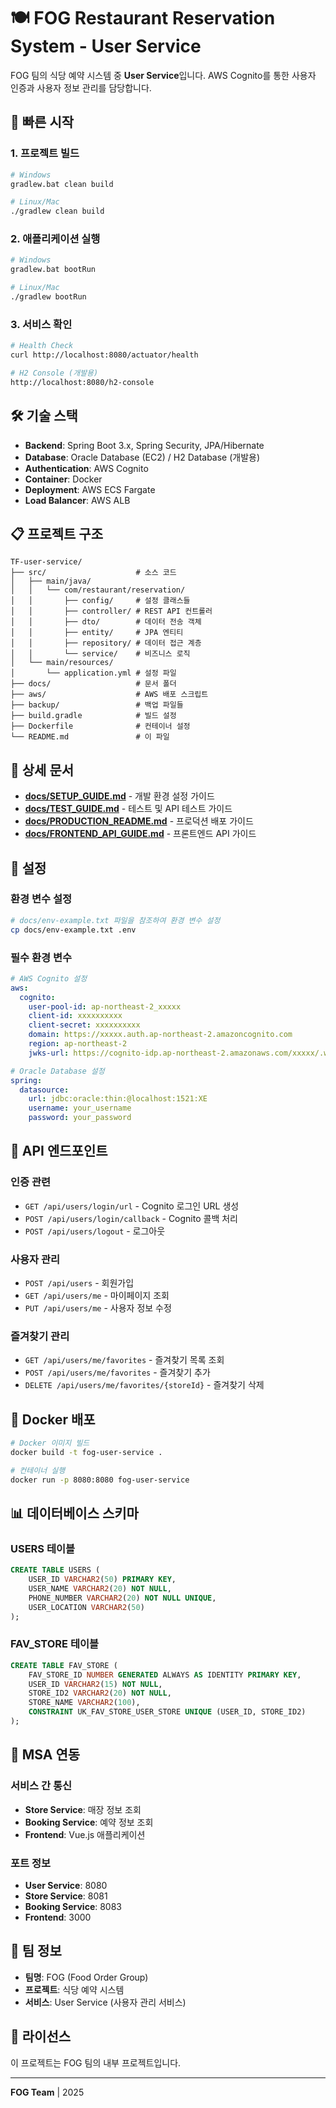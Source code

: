 # 🍽️ **FOG Restaurant Reservation System - User Service**

FOG 팀의 식당 예약 시스템 중 **User Service**입니다. AWS Cognito를 통한 사용자 인증과 사용자 정보 관리를 담당합니다.

## 🚀 **빠른 시작**

### **1. 프로젝트 빌드**
```bash
# Windows
gradlew.bat clean build

# Linux/Mac
./gradlew clean build
```

### **2. 애플리케이션 실행**
```bash
# Windows
gradlew.bat bootRun

# Linux/Mac
./gradlew bootRun
```

### **3. 서비스 확인**
```bash
# Health Check
curl http://localhost:8080/actuator/health

# H2 Console (개발용)
http://localhost:8080/h2-console
```

## 🛠️ **기술 스택**

- **Backend**: Spring Boot 3.x, Spring Security, JPA/Hibernate
- **Database**: Oracle Database (EC2) / H2 Database (개발용)
- **Authentication**: AWS Cognito
- **Container**: Docker
- **Deployment**: AWS ECS Fargate
- **Load Balancer**: AWS ALB

## 📋 **프로젝트 구조**

```
TF-user-service/
├── src/                    # 소스 코드
│   ├── main/java/
│   │   └── com/restaurant/reservation/
│   │       ├── config/     # 설정 클래스들
│   │       ├── controller/ # REST API 컨트롤러
│   │       ├── dto/        # 데이터 전송 객체
│   │       ├── entity/     # JPA 엔티티
│   │       ├── repository/ # 데이터 접근 계층
│   │       └── service/    # 비즈니스 로직
│   └── main/resources/
│       └── application.yml # 설정 파일
├── docs/                   # 문서 폴더
├── aws/                    # AWS 배포 스크립트
├── backup/                 # 백업 파일들
├── build.gradle            # 빌드 설정
├── Dockerfile              # 컨테이너 설정
└── README.md               # 이 파일
```

## 📖 **상세 문서**

- **[docs/SETUP_GUIDE.md](docs/SETUP_GUIDE.md)** - 개발 환경 설정 가이드
- **[docs/TEST_GUIDE.md](docs/TEST_GUIDE.md)** - 테스트 및 API 테스트 가이드
- **[docs/PRODUCTION_README.md](docs/PRODUCTION_README.md)** - 프로덕션 배포 가이드
- **[docs/FRONTEND_API_GUIDE.md](docs/FRONTEND_API_GUIDE.md)** - 프론트엔드 API 가이드

## 🔧 **설정**

### **환경 변수 설정**
```bash
# docs/env-example.txt 파일을 참조하여 환경 변수 설정
cp docs/env-example.txt .env
```

### **필수 환경 변수**
```yaml
# AWS Cognito 설정
aws:
  cognito:
    user-pool-id: ap-northeast-2_xxxxx
    client-id: xxxxxxxxxx
    client-secret: xxxxxxxxxx
    domain: https://xxxxx.auth.ap-northeast-2.amazoncognito.com
    region: ap-northeast-2
    jwks-url: https://cognito-idp.ap-northeast-2.amazonaws.com/xxxxx/.well-known/jwks.json

# Oracle Database 설정
spring:
  datasource:
    url: jdbc:oracle:thin:@localhost:1521:XE
    username: your_username
    password: your_password
```

## 📡 **API 엔드포인트**

### **인증 관련**
- `GET /api/users/login/url` - Cognito 로그인 URL 생성
- `POST /api/users/login/callback` - Cognito 콜백 처리
- `POST /api/users/logout` - 로그아웃

### **사용자 관리**
- `POST /api/users` - 회원가입
- `GET /api/users/me` - 마이페이지 조회
- `PUT /api/users/me` - 사용자 정보 수정

### **즐겨찾기 관리**
- `GET /api/users/me/favorites` - 즐겨찾기 목록 조회
- `POST /api/users/me/favorites` - 즐겨찾기 추가
- `DELETE /api/users/me/favorites/{storeId}` - 즐겨찾기 삭제

## 🐳 **Docker 배포**

```bash
# Docker 이미지 빌드
docker build -t fog-user-service .

# 컨테이너 실행
docker run -p 8080:8080 fog-user-service
```

## 📊 **데이터베이스 스키마**

### **USERS 테이블**
```sql
CREATE TABLE USERS (
    USER_ID VARCHAR2(50) PRIMARY KEY,
    USER_NAME VARCHAR2(20) NOT NULL,
    PHONE_NUMBER VARCHAR2(20) NOT NULL UNIQUE,
    USER_LOCATION VARCHAR2(50)
);
```

### **FAV_STORE 테이블**
```sql
CREATE TABLE FAV_STORE (
    FAV_STORE_ID NUMBER GENERATED ALWAYS AS IDENTITY PRIMARY KEY,
    USER_ID VARCHAR2(15) NOT NULL,
    STORE_ID2 VARCHAR2(20) NOT NULL,
    STORE_NAME VARCHAR2(100),
    CONSTRAINT UK_FAV_STORE_USER_STORE UNIQUE (USER_ID, STORE_ID2)
);
```

## 🔗 **MSA 연동**

### **서비스 간 통신**
- **Store Service**: 매장 정보 조회
- **Booking Service**: 예약 정보 조회
- **Frontend**: Vue.js 애플리케이션

### **포트 정보**
- **User Service**: 8080
- **Store Service**: 8081
- **Booking Service**: 8083
- **Frontend**: 3000

## 🤝 **팀 정보**

- **팀명**: FOG (Food Order Group)
- **프로젝트**: 식당 예약 시스템
- **서비스**: User Service (사용자 관리 서비스)

## 📝 **라이선스**

이 프로젝트는 FOG 팀의 내부 프로젝트입니다.

---

**FOG Team** | 2025
